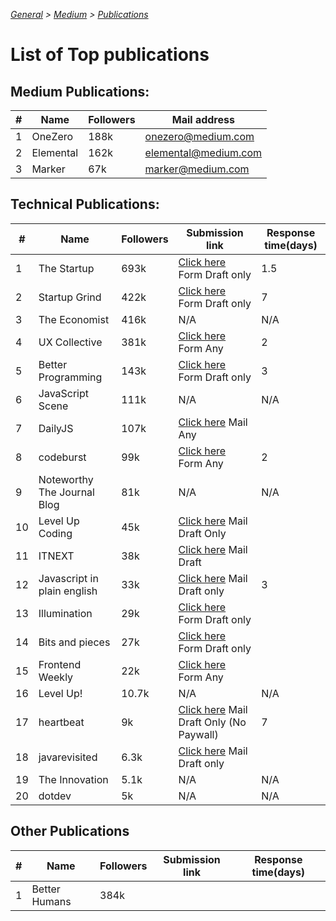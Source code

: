_[General](../README.md) > [Medium](./main.md) > [Publications](./Publications.md)_

# List of Top publications

## Medium Publications:

| #   | Name      | Followers | Mail address         |
| --- | --------- | --------- | -------------------- |
| 1   | OneZero   | 188k      | onezero@medium.com   |
| 2   | Elemental | 162k      | elemental@medium.com |
| 3   | Marker    | 67k       | marker@medium.com    |

## Technical Publications:

| #   | Name                        | Followers | Submission link                                                                                                                                      | Response time(days) |
| --- | --------------------------- | --------- | ---------------------------------------------------------------------------------------------------------------------------------------------------- | ------------------- |
| 1   | The Startup                 | 693k      | [Click here](https://medium.com/swlh/when-one-upvote-is-worth-a-thousand-visitors-3e8ed27bcd3e) Form Draft only                                      | 1.5                 |
| 2   | Startup Grind               | 422k      | [Click here](https://airtable.com/shrShpeN89HrzCzOB) Form Draft only                                                                                 | 7                   |
| 3   | The Economist               | 416k      | N/A                                                                                                                                                  | N/A                 |
| 4   | UX Collective               | 381k      | [Click here](https://uxdesign.cc/why-and-how-to-publish-with-the-ux-collective-8c8d1dd018a7) Form Any                                                | 2                   |
| 5   | Better Programming          | 143k      | [Click here](https://medium.com/better-programming/write-for-us-5c4bcba59397) Form Draft only                                                        | 3                   |
| 6   | JavaScript Scene            | 111k      | N/A                                                                                                                                                  | N/A                 |
| 7   | DailyJS                     | 107k      | [Click here](https://medium.com/dailyjs/how-to-submit-your-story-to-dailyjs-30f02b2d5287) Mail Any                                                   |                     |
| 8   | codeburst                   | 99k       | [Click here](https://codeburst.io/how-to-write-for-codeburst-io-63fec4bf111c) Form Any                                                               | 2                   |
| 9   | Noteworthy The Journal Blog | 81k       | N/A                                                                                                                                                  | N/A                 |
| 10  | Level Up Coding             | 45k       | [Click here](https://levelup.gitconnected.com/how-to-get-published-on-gitconnected-dac547ef556b) Mail Draft Only                                     |                     |
| 11  | ITNEXT                      | 38k       | [Click here](https://itnext.io/write-for-itnext-4dea1fd3adf) Mail Draft                                                                              |                     |
| 12  | Javascript in plain english | 33k       | [Click here](https://medium.com/javascript-in-plain-english/https-medium-com-javascript-in-plain-english-join-our-team-b0854ead7d14) Mail Draft only | 3                   |
| 13  | Illumination                | 29k       | [Click here](https://digitalmehmet.com/contact/) Form Draft only                                                                                     |                     |
| 14  | Bits and pieces             | 27k       | [Click here](https://blog.bitsrc.io/how-to-write-a-post-for-bits-and-pieces-13de0133151b) Form Draft only                                            |                     |
| 15  | Frontend Weekly             | 22k       | [Click here](https://medium.com/front-end-weekly) Form Any                                                                                           |                     |
| 16  | Level Up!                   | 10.7k     | N/A                                                                                                                                                  | N/A                 |
| 17  | heartbeat                   | 9k        | [Click here](https://heartbeat.fritz.ai/call-for-contributors-fee7f5b80f3e) Mail Draft Only (No Paywall)                                             | 7                   |
| 18  | javarevisited               | 6.3k      | [Click here](https://medium.com/javarevisited/how-to-contribute-to-javarevisited-e95dcb0e8769) Mail Draft only                                       |                     |
| 19  | The Innovation              | 5.1k      | N/A                                                                                                                                                  | N/A                 |
| 20  | dotdev                      | 5k        | N/A                                                                                                                                                  | N/A                 |

## Other Publications

| #   | Name          | Followers | Submission link | Response time(days) |
| --- | ------------- | --------- | --------------- | ------------------- |
| 1   | Better Humans | 384k      |                 |                     |
